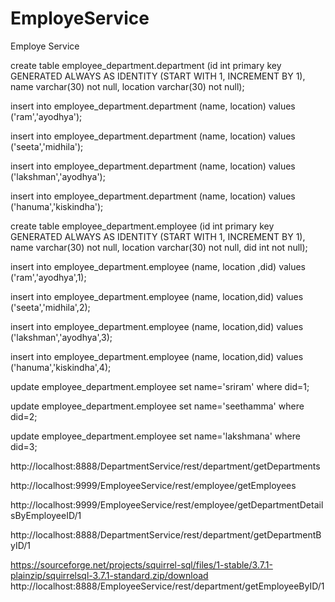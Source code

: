 # EmployeService
Employe Service


create table employee_department.department (id int primary key GENERATED ALWAYS AS IDENTITY (START WITH 1, INCREMENT BY 1), name varchar(30) not null, location varchar(30) not null);

insert into employee_department.department (name, location) values ('ram','ayodhya');

insert into employee_department.department (name, location) values ('seeta','midhila');

insert into employee_department.department (name, location) values ('lakshman','ayodhya');

insert into employee_department.department (name, location) values ('hanuma','kiskindha');

create table employee_department.employee (id int primary key GENERATED ALWAYS AS IDENTITY (START WITH 1, INCREMENT BY 1), name varchar(30) not null, location varchar(30) not null, did int not null);

insert into employee_department.employee (name, location ,did) values ('ram','ayodhya',1);

insert into employee_department.employee (name, location,did) values ('seeta','midhila',2);

insert into employee_department.employee (name, location,did) values ('lakshman','ayodhya',3);

insert into employee_department.employee (name, location,did) values ('hanuma','kiskindha',4);

update employee_department.employee set name='sriram' where did=1;

update employee_department.employee set name='seethamma' where did=2;

update employee_department.employee set name='lakshmana' where did=3;


http://localhost:8888/DepartmentService/rest/department/getDepartments

http://localhost:9999/EmployeeService/rest/employee/getEmployees

http://localhost:9999/EmployeeService/rest/employee/getDepartmentDetailsByEmployeeID/1

http://localhost:8888/DepartmentService/rest/department/getDepartmentByID/1





https://sourceforge.net/projects/squirrel-sql/files/1-stable/3.7.1-plainzip/squirrelsql-3.7.1-standard.zip/download
http://localhost:8888/EmployeeService/rest/department/getEmployeeByID/1
